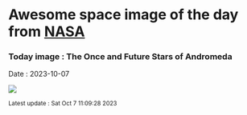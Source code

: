 
# Awesome space image of the day from [NASA](https://api.nasa.gov/)

### Today image : The Once and Future Stars of Andromeda
Date : 2023-10-07

![](https://apod.nasa.gov/apod/image/2310/M31_HubbleSpitzerGendler_960.jpg)

<small>Latest update : Sat Oct  7 11:09:28 2023</small>
        